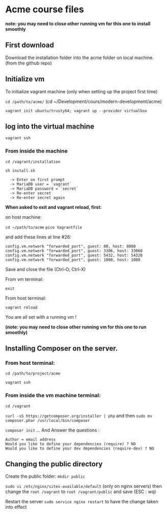 # Acme course files

**note: you may need to close other running vm for this one to install smoothly**

## First download

Download the installation folder into the acme folder on local machine. (from the github repo)

## Initialize vm

To initialize vagrant machine (only when setting up the project first time)

`cd /path/to/acme/`  (cd ~/Development/cours/modern-development/acme)

`vagrant init ubuntu/trusty64; vagrant up --provider virtualbox`

## log into the virtual machine

`vagrant ssh`

### From inside the machine

`cd /vagrant/installation`

`sh install.sh`

```
  -> Enter on first prompt
  -> MariaDB user = `vagrant`
  -> MariaDB password = `secret`
  -> Re-enter secret
  -> Re-enter secret again
```
  
**When asked to exit and vagrant reload, first:**

on host machine:

`cd ~/path/to/acme`
`pico Vagrantfile`

and add these lines at line #26:

```
config.vm.network "forwarded_port", guest: 80, host: 8080
config.vm.network "forwarded_port", guest: 3306, host: 33060
config.vm.network "forwarded_port", guest: 5432, host: 54320
config.vm.network "forwarded_port", guest: 1080, host: 1080
```

Save and close the file (Ctrl-O; Ctrl-X)

From vm terminal:

`exit`

From host terminal:

`vagrant reload`

You are all set with a running vm !

**(note: you may need to close other running vm for this one to run smoothly)**

## Installing Composer on the server.

### From host terminal:

`cd /path/to/project/acme`

`vagrant ssh`

### From inside the vm machine terminal:

`cd /vagrant`

`curl -sS https://getcomposer.org/installer | php` and then `sudo mv composer.phar /usr/local/bin/composer`

`composer init` ... And Answer the questions :

```
Author = email address
Would you like to define your dependencies (require) ? NO
Would you like to define your dev dependencies (require-dev) ? NO
```

## Changing the public directory

Create the public folder: `mkdir public`

`sudo vi /etc/nginx/sites-available/default`  (only on nginx servers) then change the `root /vagrant` to `root /vagrant/public` and save (ESC : wq)

Restart the server `sudo service nginx restart` to have the change taken into effect





